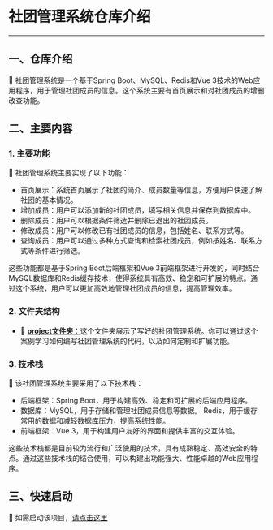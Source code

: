 # 社团管理系统仓库介绍 

***

## 一、仓库介绍
📢 社团管理系统是一个基于Spring Boot、MySQL、Redis和Vue 3技术的Web应用程序，用于管理社团成员的信息。这个系统主要有首页展示和对社团成员的增删改查功能。  

## 二、主要内容  

### 1. 主要功能  
  
🌟 社团管理系统主要实现了以下功能：  
  
- 首页展示：系统首页展示了社团的简介、成员数量等信息，方便用户快速了解社团的基本情况。  
- 增加成员：用户可以添加新的社团成员，填写相关信息并保存到数据库中。  
- 删除成员：用户可以根据条件筛选并删除已退出的社团成员。  
- 修改成员：用户可以修改已有社团成员的信息，包括姓名、联系方式等。  
- 查询成员：用户可以通过多种方式查询和检索社团成员，例如按姓名、联系方式等条件进行筛选。  
  
这些功能都是基于Spring Boot后端框架和Vue 3前端框架进行开发的，同时结合MySQL数据库和Redis缓存技术，使得系统具有高效、稳定和可扩展的特点。通过这个系统，用户可以更加高效地管理社团成员的信息，提高管理效率。  

### 2. 文件夹结构
* 📂 [**project文件夹**：](./project/README.md)这个文件夹展示了写好的社团管理系统。你可以通过这个案例学习如何编写社团管理系统的代码，以及如何定制和扩展功能。
  
### 3. 技术栈  
  
📖 该社团管理系统主要采用了以下技术栈：  
  
- 后端框架：Spring Boot，用于构建高效、稳定和可扩展的后端应用程序。  
- 数据库：MySQL，用于存储和管理社团成员信息等数据。  Redis，用于缓存常用的数据和减轻数据库压力，提高系统性能。
- 前端框架：Vue 3，用于构建用户友好的界面和提供丰富的交互体验。  
  
这些技术栈都是目前较为流行和广泛使用的技术，具有成熟稳定、高效安全的特点。通过这些技术栈的结合使用，可以构建出功能强大、性能卓越的Web应用程序。                

## 三、快速启动

🚀 如需启动该项目，[请点击这里](./quickStart.md)